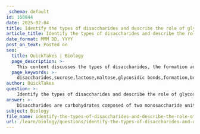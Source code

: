 ```yaml
---
_schema: default
id: 168844
date: 2025-02-04
title: Identify the types of disaccharides and describe the role of glycosidic bonds in their formation and breakdown.
article_title: Identify the types of disaccharides and describe the role of glycosidic bonds in their formation and breakdown.
date_format: MMM DD, YYYY
post_on_text: Posted on
seo:
  title: QuickTakes | Biology
  page_description: >-
    This content discusses the types of disaccharides, the formation and breakdown of glycosidic bonds, and the role of enzymes in the hydrolysis of disaccharides.
  page_keywords: >-
    disaccharides,sucrose,lactose,maltose,glycosidic bonds,formation,breakdown,hydrolysis,enzyme specificity,monosaccharides,carbohydrate digestion
author: QuickTakes
question: >-
    Identify the types of disaccharides and describe the role of glycosidic bonds in their formation and breakdown.
answer: >-
    Disaccharides are carbohydrates composed of two monosaccharide units linked together by a glycosidic bond. The most common types of disaccharides include:\n\n1. **Sucrose**: Composed of glucose and fructose.\n2. **Lactose**: Composed of glucose and galactose.\n3. **Maltose**: Composed of two glucose molecules.\n\n### Role of Glycosidic Bonds\n\nGlycosidic bonds are crucial in both the formation and breakdown of disaccharides:\n\n- **Formation**: Disaccharides are formed through a dehydration synthesis reaction, where two monosaccharides are joined together, and a water molecule is released. This process creates a glycosidic bond, which can be classified based on the specific carbons involved in the linkage (e.g., α(1→2) for sucrose).\n\n- **Breakdown**: The hydrolysis of disaccharides involves the addition of water to break the glycosidic bond, resulting in the release of the individual monosaccharides. This reaction is catalyzed by specific enzymes. For example, maltase hydrolyzes maltose into two glucose molecules. The general reaction for hydrolysis can be represented as:\n\n$$\n\text{Disaccharide} + \text{H}_2\text{O} \rightarrow \text{Monosaccharide}_1 + \text{Monosaccharide}_2\n$$\n\n### Enzymatic Specificity\n\nThe specificity of enzymes, such as maltase and sucrase, is due to their complementary tertiary structure to their respective substrates. This means that each enzyme is tailored to recognize and catalyze the hydrolysis of specific glycosidic bonds in disaccharides, ensuring efficient digestion and absorption of carbohydrates in the body.\n\nIn summary, glycosidic bonds are essential for the structural integrity of disaccharides, and their hydrolysis is a key step in carbohydrate digestion, allowing for the absorption of monosaccharides into the bloodstream.
subject: Biology
file_name: identify-the-types-of-disaccharides-and-describe-the-role-of-glycosidic-bonds-in-their-formation-and-breakdown.md
url: /learn/biology/questions/identify-the-types-of-disaccharides-and-describe-the-role-of-glycosidic-bonds-in-their-formation-and-breakdown
---
```


&nbsp;
